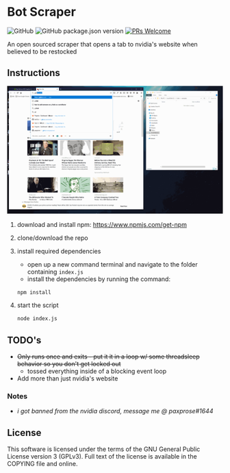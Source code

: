 # Bot Scraper

![GitHub](https://img.shields.io/github/license/paxprose/bot_scraper?style=flat-square)
![GitHub package.json version](https://img.shields.io/github/package-json/v/paxprose/bot_scraper?style=flat-square)
[![PRs Welcome](https://img.shields.io/badge/PRs-welcome-brightgreen.svg?style=flat-square)](http://makeapullrequest.com)

An open sourced scraper that opens a tab to nvidia's website when believed to be restocked

## Instructions

![](./assets/howto.gif)

1. download and install npm: <https://www.npmjs.com/get-npm>

2. clone/download the repo

3. install required dependencies
    - open up a new command terminal and navigate to the folder containing ```index.js```
    - install the dependencies by running the command:

    ```sh
    npm install
    ```

4. start the script

    ```sh
    node index.js
    ```

## TODO's

- ~~Only runs once and exits - put it it in a loop w/ some threadsleep behavior so you don't get locked out~~
  - tossed everything inside of a blocking event loop
- Add more than just nvidia's website

### Notes

- _i got banned from the nvidia discord, message me @ paxprose#1644_

## License

This software is licensed under the terms of the GNU General Public License version 3 (GPLv3).
Full text of the license is available in the COPYING file and online.
